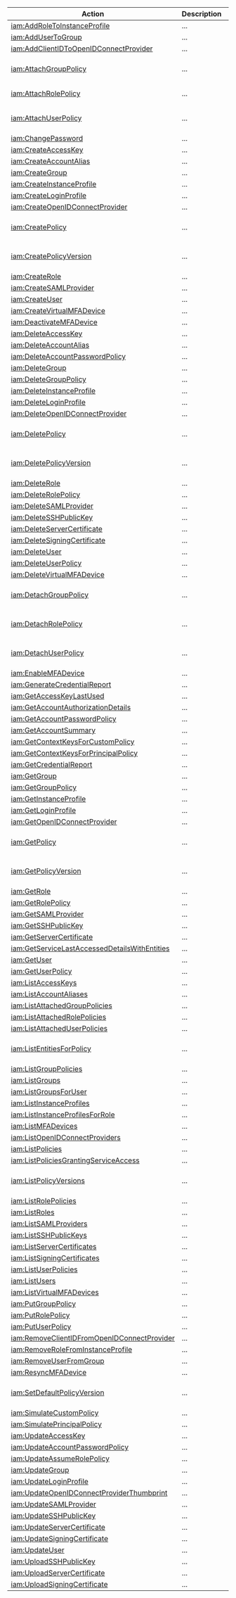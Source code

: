 | Action | Description | Resource | Condition |
| --- | --- | --- | --- |
| [iam:AddRoleToInstanceProfile](http://docs.aws.amazon.com/IAM/latest/APIReference/API_AddRoleToInstanceProfile.html) | ... | ... | ... |
| [iam:AddUserToGroup](http://docs.aws.amazon.com/IAM/latest/APIReference/API_AddUserToGroup.html) | ... | ... | ... |
| [iam:AddClientIDToOpenIDConnectProvider](http://docs.aws.amazon.com/IAM/latest/APIReference/API_AddClientIDToOpenIDConnectProvider.html) | ... | ... | ... |
| [iam:AttachGroupPolicy](http://docs.aws.amazon.com/IAM/latest/APIReference/API_AttachGroupPolicy.html) | ... | arn:aws:iam::$account-id:group/$group-name | iam:PolicyArn |
| [iam:AttachRolePolicy](http://docs.aws.amazon.com/IAM/latest/APIReference/API_AttachRolePolicy.html) | ... | arn:aws:iam::$account-id:role/$role-name | iam:PolicyArn |
| [iam:AttachUserPolicy](http://docs.aws.amazon.com/IAM/latest/APIReference/API_AttachUserPolicy.html) | ... | arn:aws:iam::$account-id:user/$user-name | iam:PolicyArn |
| [iam:ChangePassword](http://docs.aws.amazon.com/IAM/latest/APIReference/API_ChangePassword.html) | ... | ... | ... |
| [iam:CreateAccessKey](http://docs.aws.amazon.com/IAM/latest/APIReference/API_CreateAccessKey.html) | ... | ... | ... |
| [iam:CreateAccountAlias](http://docs.aws.amazon.com/IAM/latest/APIReference/API_CreateAccountAlias.html) | ... | ... | ... |
| [iam:CreateGroup](http://docs.aws.amazon.com/IAM/latest/APIReference/API_CreateGroup.html) | ... | ... | ... |
| [iam:CreateInstanceProfile](http://docs.aws.amazon.com/IAM/latest/APIReference/API_CreateInstanceProfile.html) | ... | ... | ... |
| [iam:CreateLoginProfile](http://docs.aws.amazon.com/IAM/latest/APIReference/API_CreateLoginProfile.html) | ... | ... | ... |
| [iam:CreateOpenIDConnectProvider](http://docs.aws.amazon.com/IAM/latest/APIReference/API_CreateOpenIDConnectProvider.html) | ... | ... | ... |
| [iam:CreatePolicy](http://docs.aws.amazon.com/IAM/latest/APIReference/API_CreatePolicy.html) | ... | arn:aws:iam::$account-id:policy/$policy-name | - |
| [iam:CreatePolicyVersion](http://docs.aws.amazon.com/IAM/latest/APIReference/API_CreatePolicyVersion.html) | ... | arn:aws:iam::$account-id:policy/$policy-name | - |
| [iam:CreateRole](http://docs.aws.amazon.com/IAM/latest/APIReference/API_CreateRole.html) | ... | ... | ... |
| [iam:CreateSAMLProvider](http://docs.aws.amazon.com/IAM/latest/APIReference/API_CreateSAMLProvider.html) | ... | ... | ... |
| [iam:CreateUser](http://docs.aws.amazon.com/IAM/latest/APIReference/API_CreateUser.html) | ... | ... | ... |
| [iam:CreateVirtualMFADevice](http://docs.aws.amazon.com/IAM/latest/APIReference/API_CreateVirtualMFADevice.html) | ... | ... | ... |
| [iam:DeactivateMFADevice](http://docs.aws.amazon.com/IAM/latest/APIReference/API_DeactivateMFADevice.html) | ... | ... | ... |
| [iam:DeleteAccessKey](http://docs.aws.amazon.com/IAM/latest/APIReference/API_DeleteAccessKey.html) | ... | ... | ... |
| [iam:DeleteAccountAlias](http://docs.aws.amazon.com/IAM/latest/APIReference/API_DeleteAccountAlias.html) | ... | ... | ... |
| [iam:DeleteAccountPasswordPolicy](http://docs.aws.amazon.com/IAM/latest/APIReference/API_DeleteAccountPasswordPolicy.html) | ... | ... | ... |
| [iam:DeleteGroup](http://docs.aws.amazon.com/IAM/latest/APIReference/API_DeleteGroup.html) | ... | ... | ... |
| [iam:DeleteGroupPolicy](http://docs.aws.amazon.com/IAM/latest/APIReference/API_DeleteGroupPolicy.html) | ... | ... | ... |
| [iam:DeleteInstanceProfile](http://docs.aws.amazon.com/IAM/latest/APIReference/API_DeleteInstanceProfile.html) | ... | ... | ... |
| [iam:DeleteLoginProfile](http://docs.aws.amazon.com/IAM/latest/APIReference/API_DeleteLoginProfile.html) | ... | ... | ... |
| [iam:DeleteOpenIDConnectProvider](http://docs.aws.amazon.com/IAM/latest/APIReference/API_DeleteOpenIDConnectProvider.html) | ... | ... | ... |
| [iam:DeletePolicy](http://docs.aws.amazon.com/IAM/latest/APIReference/API_DeletePolicy.html) | ... | arn:aws:iam::$account-id:policy/$policy-name | - |
| [iam:DeletePolicyVersion](http://docs.aws.amazon.com/IAM/latest/APIReference/API_DeletePolicyVersion.html) | ... | arn:aws:iam::$account-id:policy/$policy-name | - |
| [iam:DeleteRole](http://docs.aws.amazon.com/IAM/latest/APIReference/API_DeleteRole.html) | ... | ... | ... |
| [iam:DeleteRolePolicy](http://docs.aws.amazon.com/IAM/latest/APIReference/API_DeleteRolePolicy.html) | ... | ... | ... |
| [iam:DeleteSAMLProvider](http://docs.aws.amazon.com/IAM/latest/APIReference/API_DeleteSAMLProvider.html) | ... | ... | ... |
| [iam:DeleteSSHPublicKey](http://docs.aws.amazon.com/IAM/latest/APIReference/API_DeleteSSHPublicKey.html) | ... | ... | ... |
| [iam:DeleteServerCertificate](http://docs.aws.amazon.com/IAM/latest/APIReference/API_DeleteServerCertificate.html) | ... | ... | ... |
| [iam:DeleteSigningCertificate](http://docs.aws.amazon.com/IAM/latest/APIReference/API_DeleteSigningCertificate.html) | ... | ... | ... |
| [iam:DeleteUser](http://docs.aws.amazon.com/IAM/latest/APIReference/API_DeleteUser.html) | ... | ... | ... |
| [iam:DeleteUserPolicy](http://docs.aws.amazon.com/IAM/latest/APIReference/API_DeleteUserPolicy.html) | ... | ... | ... |
| [iam:DeleteVirtualMFADevice](http://docs.aws.amazon.com/IAM/latest/APIReference/API_DeleteVirtualMFADevice.html) | ... | ... | ... |
| [iam:DetachGroupPolicy](http://docs.aws.amazon.com/IAM/latest/APIReference/API_DetachGroupPolicy.html) | ... | arn:aws:iam::$account-id:group/$group-name | iam:PolicyArn |
| [iam:DetachRolePolicy](http://docs.aws.amazon.com/IAM/latest/APIReference/API_DetachRolePolicy.html) | ... | arn:aws:iam::$account-id:group/$role-name | iam:PolicyArn |
| [iam:DetachUserPolicy](http://docs.aws.amazon.com/IAM/latest/APIReference/API_DetachUserPolicy.html) | ... | rn:aws:iam::$account-id:group/$user-name | iam:PolicyArn |
| [iam:EnableMFADevice](http://docs.aws.amazon.com/IAM/latest/APIReference/API_EnableMFADevice.html) | ... | ... | ... |
| [iam:GenerateCredentialReport](http://docs.aws.amazon.com/IAM/latest/APIReference/API_GenerateCredentialReport.html) | ... | ... | ... |
| [iam:GetAccessKeyLastUsed](http://docs.aws.amazon.com/IAM/latest/APIReference/API_GetAccessKeyLastUsed.html) | ... | ... | ... |
| [iam:GetAccountAuthorizationDetails](http://docs.aws.amazon.com/IAM/latest/APIReference/API_GetAccountAuthorizationDetails.html) | ... | ... | ... |
| [iam:GetAccountPasswordPolicy](http://docs.aws.amazon.com/IAM/latest/APIReference/API_GetAccountPasswordPolicy.html) | ... | ... | ... |
| [iam:GetAccountSummary](http://docs.aws.amazon.com/IAM/latest/APIReference/API_GetAccountSummary.html) | ... | ... | ... |
| [iam:GetContextKeysForCustomPolicy](http://docs.aws.amazon.com/IAM/latest/APIReference/API_GetContextKeysForCustomPolicy.html) | ... | ... | ... |
| [iam:GetContextKeysForPrincipalPolicy](http://docs.aws.amazon.com/IAM/latest/APIReference/API_GetContextKeysForPrincipalPolicy.html) | ... | ... | ... |
| [iam:GetCredentialReport](http://docs.aws.amazon.com/IAM/latest/APIReference/API_GetCredentialReport.html) | ... | ... | ... |
| [iam:GetGroup](http://docs.aws.amazon.com/IAM/latest/APIReference/API_GetGroup.html) | ... | ... | ... |
| [iam:GetGroupPolicy](http://docs.aws.amazon.com/IAM/latest/APIReference/API_GetGroupPolicy.html) | ... | ... | ... |
| [iam:GetInstanceProfile](http://docs.aws.amazon.com/IAM/latest/APIReference/API_GetInstanceProfile.html) | ... | ... | ... |
| [iam:GetLoginProfile](http://docs.aws.amazon.com/IAM/latest/APIReference/API_GetLoginProfile.html) | ... | ... | ... |
| [iam:GetOpenIDConnectProvider](http://docs.aws.amazon.com/IAM/latest/APIReference/API_GetOpenIDConnectProvider.html) | ... | ... | ... |
| [iam:GetPolicy](http://docs.aws.amazon.com/IAM/latest/APIReference/API_GetPolicy.html) | ... | arn:aws:iam::$account-id:policy/$policy-name | - |
| [iam:GetPolicyVersion](http://docs.aws.amazon.com/IAM/latest/APIReference/API_GetPolicyVersion.html) | ... | arn:aws:iam::$account-id:policy/$policy-name | - |
| [iam:GetRole](http://docs.aws.amazon.com/IAM/latest/APIReference/API_GetRole.html) | ... | ... | ... |
| [iam:GetRolePolicy](http://docs.aws.amazon.com/IAM/latest/APIReference/API_GetRolePolicy.html) | ... | ... | ... |
| [iam:GetSAMLProvider](http://docs.aws.amazon.com/IAM/latest/APIReference/API_GetSAMLProvider.html) | ... | ... | ... |
| [iam:GetSSHPublicKey](http://docs.aws.amazon.com/IAM/latest/APIReference/API_GetSSHPublicKey.html) | ... | ... | ... |
| [iam:GetServerCertificate](http://docs.aws.amazon.com/IAM/latest/APIReference/API_GetServerCertificate.html) | ... | ... | ... |
| [iam:GetServiceLastAccessedDetailsWithEntities](http://docs.aws.amazon.com/IAM/latest/APIReference/API_GetServiceLastAccessedDetailsWithEntities.html) | ... | ... | ... |
| [iam:GetUser](http://docs.aws.amazon.com/IAM/latest/APIReference/API_GetUser.html) | ... | ... | ... |
| [iam:GetUserPolicy](http://docs.aws.amazon.com/IAM/latest/APIReference/API_GetUserPolicy.html) | ... | ... | ... |
| [iam:ListAccessKeys](http://docs.aws.amazon.com/IAM/latest/APIReference/API_ListAccessKeys.html) | ... | ... | ... |
| [iam:ListAccountAliases](http://docs.aws.amazon.com/IAM/latest/APIReference/API_ListAccountAliases.html) | ... | ... | ... |
| [iam:ListAttachedGroupPolicies](http://docs.aws.amazon.com/IAM/latest/APIReference/API_ListAttachedGroupPolicies.html) | ... | ... | ... |
| [iam:ListAttachedRolePolicies](http://docs.aws.amazon.com/IAM/latest/APIReference/API_ListAttachedRolePolicies.html) | ... | ... | ... |
| [iam:ListAttachedUserPolicies](http://docs.aws.amazon.com/IAM/latest/APIReference/API_ListAttachedUserPolicies.html) | ... | ... | ... |
| [iam:ListEntitiesForPolicy](http://docs.aws.amazon.com/IAM/latest/APIReference/API_ListEntitiesForPolicy.html) | ... | arn:aws:iam::$account-id:policy/$policy-name | - |
| [iam:ListGroupPolicies](http://docs.aws.amazon.com/IAM/latest/APIReference/API_ListGroupPolicies.html) | ... | ... | ... |
| [iam:ListGroups](http://docs.aws.amazon.com/IAM/latest/APIReference/API_ListGroups.html) | ... | ... | ... |
| [iam:ListGroupsForUser](http://docs.aws.amazon.com/IAM/latest/APIReference/API_ListGroupsForUser.html) | ... | ... | ... |
| [iam:ListInstanceProfiles](http://docs.aws.amazon.com/IAM/latest/APIReference/API_ListInstanceProfiles.html) | ... | ... | ... |
| [iam:ListInstanceProfilesForRole](http://docs.aws.amazon.com/IAM/latest/APIReference/API_ListInstanceProfilesForRole.html) | ... | ... | ... |
| [iam:ListMFADevices](http://docs.aws.amazon.com/IAM/latest/APIReference/API_ListMFADevices.html) | ... | ... | ... |
| [iam:ListOpenIDConnectProviders](http://docs.aws.amazon.com/IAM/latest/APIReference/API_ListOpenIDConnectProviders.html) | ... | ... | ... |
| [iam:ListPolicies](http://docs.aws.amazon.com/IAM/latest/APIReference/API_ListPolicies.html) | ... | ... | ... |
| [iam:ListPoliciesGrantingServiceAccess](http://docs.aws.amazon.com/IAM/latest/APIReference/API_ListPoliciesGrantingServiceAccess.html) | ... | ... | ... |
| [iam:ListPolicyVersions](http://docs.aws.amazon.com/IAM/latest/APIReference/API_ListPolicyVersions.html) | ... | arn:aws:iam::$account-id:policy/$policy-name | - |
| [iam:ListRolePolicies](http://docs.aws.amazon.com/IAM/latest/APIReference/API_ListRolePolicies.html) | ... | ... | ... |
| [iam:ListRoles](http://docs.aws.amazon.com/IAM/latest/APIReference/API_ListRoles.html) | ... | ... | ... |
| [iam:ListSAMLProviders](http://docs.aws.amazon.com/IAM/latest/APIReference/API_ListSAMLProviders.html) | ... | ... | ... |
| [iam:ListSSHPublicKeys](http://docs.aws.amazon.com/IAM/latest/APIReference/API_ListSSHPublicKeys.html) | ... | ... | ... |
| [iam:ListServerCertificates](http://docs.aws.amazon.com/IAM/latest/APIReference/API_ListServerCertificates.html) | ... | ... | ... |
| [iam:ListSigningCertificates](http://docs.aws.amazon.com/IAM/latest/APIReference/API_ListSigningCertificates.html) | ... | ... | ... |
| [iam:ListUserPolicies](http://docs.aws.amazon.com/IAM/latest/APIReference/API_ListUserPolicies.html) | ... | ... | ... |
| [iam:ListUsers](http://docs.aws.amazon.com/IAM/latest/APIReference/API_ListUsers.html) | ... | ... | ... |
| [iam:ListVirtualMFADevices](http://docs.aws.amazon.com/IAM/latest/APIReference/API_ListVirtualMFADevices.html) | ... | ... | ... |
| [iam:PutGroupPolicy](http://docs.aws.amazon.com/IAM/latest/APIReference/API_PutGroupPolicy.html) | ... | ... | ... |
| [iam:PutRolePolicy](http://docs.aws.amazon.com/IAM/latest/APIReference/API_PutRolePolicy.html) | ... | ... | ... |
| [iam:PutUserPolicy](http://docs.aws.amazon.com/IAM/latest/APIReference/API_PutUserPolicy.html) | ... | ... | ... |
| [iam:RemoveClientIDFromOpenIDConnectProvider](http://docs.aws.amazon.com/IAM/latest/APIReference/API_RemoveClientIDFromOpenIDConnectProvider.html) | ... | ... | ... |
| [iam:RemoveRoleFromInstanceProfile](http://docs.aws.amazon.com/IAM/latest/APIReference/API_RemoveRoleFromInstanceProfile.html) | ... | ... | ... |
| [iam:RemoveUserFromGroup](http://docs.aws.amazon.com/IAM/latest/APIReference/API_RemoveUserFromGroup.html) | ... | ... | ... |
| [iam:ResyncMFADevice](http://docs.aws.amazon.com/IAM/latest/APIReference/API_ResyncMFADevice.html) | ... | ... | ... |
| [iam:SetDefaultPolicyVersion](http://docs.aws.amazon.com/IAM/latest/APIReference/API_SetDefaultPolicyVersion.html) | ... | arn:aws:iam::$account-id:policy/$policy-name | - |
| [iam:SimulateCustomPolicy](http://docs.aws.amazon.com/IAM/latest/APIReference/API_SimulateCustomPolicy.html) | ... | ... | ... |
| [iam:SimulatePrincipalPolicy](http://docs.aws.amazon.com/IAM/latest/APIReference/API_SimulatePrincipalPolicy.html) | ... | ... | ... |
| [iam:UpdateAccessKey](http://docs.aws.amazon.com/IAM/latest/APIReference/API_UpdateAccessKey.html) | ... | ... | ... |
| [iam:UpdateAccountPasswordPolicy](http://docs.aws.amazon.com/IAM/latest/APIReference/API_UpdateAccountPasswordPolicy.html) | ... | ... | ... |
| [iam:UpdateAssumeRolePolicy](http://docs.aws.amazon.com/IAM/latest/APIReference/API_UpdateAssumeRolePolicy.html) | ... | ... | ... |
| [iam:UpdateGroup](http://docs.aws.amazon.com/IAM/latest/APIReference/API_UpdateGroup.html) | ... | ... | ... |
| [iam:UpdateLoginProfile](http://docs.aws.amazon.com/IAM/latest/APIReference/API_UpdateLoginProfile.html) | ... | ... | ... |
| [iam:UpdateOpenIDConnectProviderThumbprint](http://docs.aws.amazon.com/IAM/latest/APIReference/API_UpdateOpenIDConnectProviderThumbprint.html) | ... | ... | ... |
| [iam:UpdateSAMLProvider](http://docs.aws.amazon.com/IAM/latest/APIReference/API_UpdateSAMLProvider.html) | ... | ... | ... |
| [iam:UpdateSSHPublicKey](http://docs.aws.amazon.com/IAM/latest/APIReference/API_UpdateSSHPublicKey.html) | ... | ... | ... |
| [iam:UpdateServerCertificate](http://docs.aws.amazon.com/IAM/latest/APIReference/API_UpdateServerCertificate.html) | ... | ... | ... |
| [iam:UpdateSigningCertificate](http://docs.aws.amazon.com/IAM/latest/APIReference/API_UpdateSigningCertificate.html) | ... | ... | ... |
| [iam:UpdateUser](http://docs.aws.amazon.com/IAM/latest/APIReference/API_UpdateUser.html) | ... | ... | ... |
| [iam:UploadSSHPublicKey](http://docs.aws.amazon.com/IAM/latest/APIReference/API_UploadSSHPublicKey.html) | ... | ... | ... |
| [iam:UploadServerCertificate](http://docs.aws.amazon.com/IAM/latest/APIReference/API_UploadServerCertificate.html) | ... | ... | ... |
| [iam:UploadSigningCertificate](http://docs.aws.amazon.com/IAM/latest/APIReference/API_UploadSigningCertificate.html) | ... | ... | ... |

